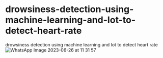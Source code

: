 # drowsiness-detection-using-machine-learning-and-Iot-to-detect-heart-rate
drowsiness detection using machine learning and Iot to detect heart rate 
![WhatsApp Image 2023-06-26 at 11 31 57](https://github.com/Wolfkissed6040/drowsiness-detection-using-machine-learning-and-Iot-to-detect-heart-rate/assets/109857615/caa01129-1c85-4336-93e3-192c720e26e0)
